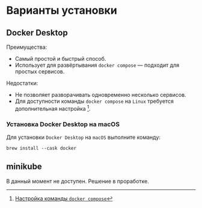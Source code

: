 # Варианты установки

## Docker Desktop

Преимущества:

- Самый простой и быстрый способ.
- Использует для развёртывания `docker compose` — подходит для простых сервисов.

Недостатки:

- Не позволяет разворачивать одновременно несколько сервисов.
- Для доступности команды `docker compose` на `Linux` требуется дополнительная
  настройка [^docker-compose-setup].

### Установка Docker Desktop на macOS

Для установки `Docker Desktop` на `macOS` выполните команду:

```shell
brew install --cask docker
```

## minikube

В данный момент не доступен. Решение в проработке.

[^docker-compose-setup]: [Настройка команды `docker compose`](https://docs.docker.com/compose/cli-command/#install-on-linux)
